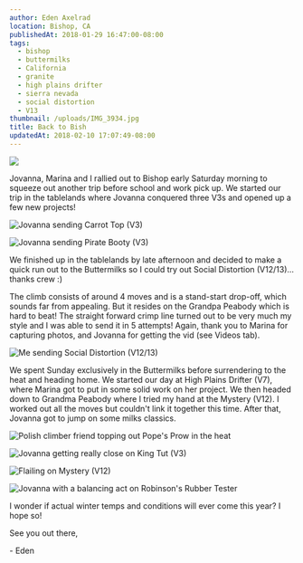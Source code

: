```yaml
---
author: Eden Axelrad
location: Bishop, CA
publishedAt: 2018-01-29 16:47:00-08:00
tags:
  - bishop
  - buttermilks
  - California
  - granite
  - high plains drifter
  - sierra nevada
  - social distortion
  - V13
thumbnail: /uploads/IMG_3934.jpg
title: Back to Bish
updatedAt: 2018-02-10 17:07:49-08:00
---
```


![](/uploads/IMG_3934.jpg)

Jovanna, Marina and I rallied out to Bishop early Saturday morning to squeeze out another trip before school and work pick up. We started our trip in the tablelands where Jovanna conquered three V3s and opened up a few new projects!

![Jovanna sending Carrot Top (V3)](/uploads/IMG_3926.jpg)

![Jovanna sending Pirate Booty (V3)](/uploads/IMG_3932.jpg)

We finished up in the tablelands by late afternoon and decided to make a quick run out to the Buttermilks so I could try out Social Distortion (V12/13)... thanks crew :)

The climb consists of around 4 moves and is a stand-start drop-off, which sounds far from appealing. But it resides on the Grandpa Peabody which is hard to beat! The straight forward crimp line turned out to be very much my style and I was able to send it in 5 attempts! Again, thank you to Marina for capturing photos, and Jovanna for getting the vid (see Videos tab).

![Me sending Social Distortion (V12/13)](/uploads/IMG_3944.jpg)

We spent Sunday exclusively in the Buttermilks before surrendering to the heat and heading home. We started our day at High Plains Drifter (V7), where Marina got to put in some solid work on her project. We then headed down to Grandma Peabody where I tried my hand at the Mystery (V12). I worked out all the moves but couldn't link it together this time. After that, Jovanna got to jump on some milks classics.

![Polish climber friend topping out Pope's Prow in the heat](/uploads/IMG_3946.jpg)

![Jovanna getting really close on King Tut (V3)](/uploads/IMG_3970.jpg)

![Flailing on Mystery (V12)](/uploads/IMG_3971.jpg)

![Jovanna with a balancing act on Robinson's Rubber Tester](/uploads/IMG_3956.jpg)

I wonder if actual winter temps and conditions will ever come this year? I hope so!

See you out there,

\- Eden
